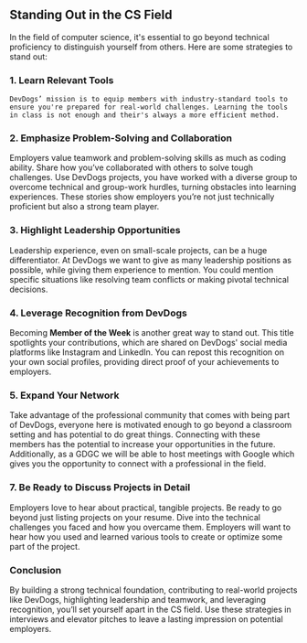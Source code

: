 ## Standing Out in the CS Field

In the field of computer science, it's essential to go beyond technical proficiency to distinguish yourself from others. Here are some strategies to stand out:

### 1. Learn Relevant Tools
    DevDogs’ mission is to equip members with industry-standard tools to ensure you're prepared for real-world challenges. Learning the tools in class is not enough and their's always a more efficient method.


### 2. Emphasize Problem-Solving and Collaboration
   Employers value teamwork and problem-solving skills as much as coding ability. Share how you’ve collaborated with others to solve tough challenges. Use DevDogs projects, you have worked with a diverse group to overcome technical and group-work hurdles, turning obstacles into learning experiences. These stories show employers you’re not just technically proficient but also a strong team player.

### 3. Highlight Leadership Opportunities
   Leadership experience, even on small-scale projects, can be a huge differentiator. At DevDogs we want to give as many leadership positions as possible, while giving them experience to mention. You could mention specific situations like resolving team conflicts or making pivotal technical decisions.

### 4. Leverage Recognition from DevDogs
   Becoming **Member of the Week** is another great way to stand out. This title spotlights your contributions, which are shared on DevDogs' social media platforms like Instagram and LinkedIn. You can repost this recognition on your own social profiles, providing direct proof of your achievements to employers. 


### 5. Expand Your Network
   Take advantage of the professional community that comes with being part of DevDogs, everyone here is motivated enough to go beyond a classroom setting and has potential to do great things. Connecting with these members has the potential to increase your opportunities in the future. Additionally, as a GDGC we will be able to host meetings with Google which gives you the opportunity to connect with a professional in the field. 

### 7. Be Ready to Discuss Projects in Detail
   Employers love to hear about practical, tangible projects. Be ready to go beyond just listing projects on your resume. Dive into the technical challenges you faced and how you overcame them. Employers will want to hear how you used and learned various tools to create or optimize some part of the project.

### Conclusion
By building a strong technical foundation, contributing to real-world projects like DevDogs, highlighting leadership and teamwork, and leveraging recognition, you’ll set yourself apart in the CS field. Use these strategies in interviews and elevator pitches to leave a lasting impression on potential employers.

